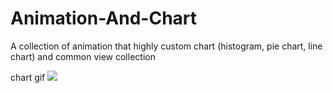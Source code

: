 # Animation-And-Chart
A collection of animation that highly custom chart (histogram, pie chart, line chart) and common view collection


chart gif 
![](https://github.com/zhiyuehl/Animation-And-Chart/raw/master/FA350CE10700246D481E6B67570DDBE3.png)  
